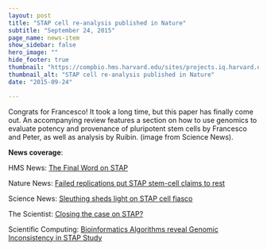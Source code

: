 ```yaml
---
layout: post
title: "STAP cell re-analysis published in Nature"
subtitle: "September 24, 2015"
page_name: news-item
show_sidebar: false
hero_image: ""
hide_footer: true
thumbnail: "https://compbio.hms.harvard.edu/sites/projects.iq.harvard.edu/files/styles/os_square_100_100/public/parklab/files/images.jpeg?m=1515617235&itok=BkSbQ3hW"
thumbnail_alt: "STAP cell re-analysis published in Nature"
date: "2015-09-24"

---
```


Congrats for Francesco! It took a long time, but this paper has finally come out. An accompanying review features a section on how to use genomics to evaluate potency and provenance of pluripotent stem cells by Francesco and Peter, as well as analysis by Ruibin. (image from Science News).

__News coverage__:

HMS News: [The Final Word on STAP](https://hms.harvard.edu/news/final-word-stap)

Nature News: [Failed replications put STAP stem-cell claims to rest](http://www.nature.com/news/failed-replications-put-stap-stem-cell-claims-to-rest-1.18412)

Science News: [Sleuthing sheds light on STAP cell fiasco](http://news.sciencemag.org/biology/2015/09/sleuthing-sheds-light-stap-cell-fiasco)

The Scientist: [Closing the case on STAP?](http://www.the-scientist.com/?articles_view%2FarticleNo%2F44071%2Ftitle%2FClosing-the-Case-on-STAP-%2F=)

Scientific Computing: [Bioinformatics Algorithms reveal Genomic Inconsistency in STAP Study](http://www.scientificcomputing.com/news/2015/09/bioinformatics-algorithms-reveal-genomic-inconsistency-stap-study)

